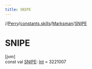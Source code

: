 ```yaml
---
title: SNIPE
---
```

//[Perry](../../../index.html)/[constants.skills](../index.html)/[Marksman](index.html)/[SNIPE](-s-n-i-p-e.html)



# SNIPE



[jvm]\
const val [SNIPE](-s-n-i-p-e.html): [Int](https://kotlinlang.org/api/latest/jvm/stdlib/kotlin/-int/index.html) = 3221007





